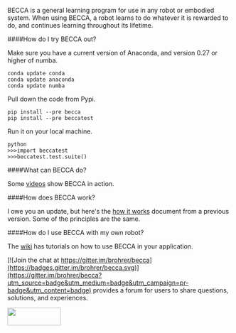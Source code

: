 BECCA is a general learning program for use in any robot or embodied system. When using BECCA, a robot learns to do whatever it is rewarded to do, and continues learning throughout its lifetime.

####How do I try BECCA out?

Make sure you have a current version of Anaconda, and version 0.27 or higher of numba.
    
    conda update conda
    conda update anaconda
    conda update numba
    
Pull down the code from Pypi.

    pip install --pre becca
    pip install --pre beccatest
    
Run it on your local machine.
    
    python
    >>>import beccatest
    >>>beccatest.test.suite()

####What can BECCA do?

Some [videos](http://youtu.be/4kPoU8eZvio?list=PLF861CC4C40439EEB) show BECCA in action. 

####How does BECCA work?

I owe you an update, but here's the 
[how it works](https://github.com/brohrer/becca-docs/blob/master/how_it_works.pdf?raw=true) 
document from a previous version. Some of the principles are the same. 

####How do I use BECCA with my own robot? 

The [wiki](https://github.com/brohrer/becca/wiki) has tutorials on how to use BECCA in your application.

[![Join the chat at https://gitter.im/brohrer/becca](https://badges.gitter.im/brohrer/becca.svg)](https://gitter.im/brohrer/becca?utm_source=badge&utm_medium=badge&utm_campaign=pr-badge&utm_content=badge) provides a forum for users to share questions, solutions, and experiences. 

<a href="url"><img src="https://github.com/brohrer/becca-docs/raw/master/figs/logo_plate.png" 
align="center" height="40" width="120" ></a>
 
